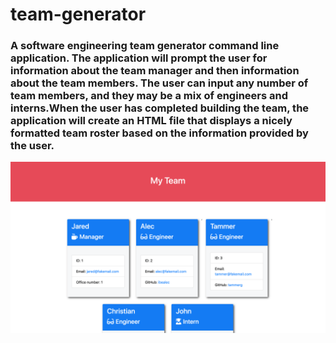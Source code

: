# team-generator
### A software engineering team generator command line application. The application will prompt the user for information about the team manager and then information about the team members. The user can input any number of team members, and they may be a mix of engineers and interns.When the user has completed building the team, the application will create an HTML file that displays a nicely formatted team roster based on the information provided by the user.
<img src="demo.png">